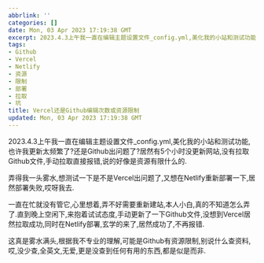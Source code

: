 ```yaml
---
abbrlink: ''
categories: []
date: Mon, 03 Apr 2023 17:19:38 GMT
excerpt: 2023.4.3上午我一直在编辑主题设置文件_config.yml,美化我的小站和测试功能,也许我更新太频繁了?还是Github出问题了?居然有5个小时没更新网站,没有拉取Github文件,手动拉取直...
tags:
- Github
- Vercel
- Netlify
- 资源
- 限制
- 部署
- 拉取
- 坑
title: Vercel还是Github编辑次数或资源限制
updated: Mon, 03 Apr 2023 17:19:38 GMT
---
```

2023.4.3上午我一直在编辑主题设置文件_config.yml,美化我的小站和测试功能,也许我更新太频繁了?还是Github出问题了?居然有5个小时没更新网站,没有拉取Github文件,手动拉取直接报错,说的好像是资源有限什么的.

弄得我一头雾水,想测试一下是不是Vercel出问题了,又想在Netlify重新部署一下,居然部署失败,哎呀我去.

一直在忙就没有管它,心里想着,弄不好需要重新建站,本人小白,真的不知道怎么弄了.直到晚上空闲下,来抱着试试态度,手动更新了一下Github文件,没想到Vercel居然拉取成功,同时在Netlify部署,玄学的来了,居然成功了,不再报错.

这真是雾水满头,根据我不专业的理解,可能是Github有资源限制,别说什么查资料,哎,没少查,全英文,无爱,更是没查到任何有用的东西,都是似是而非.
